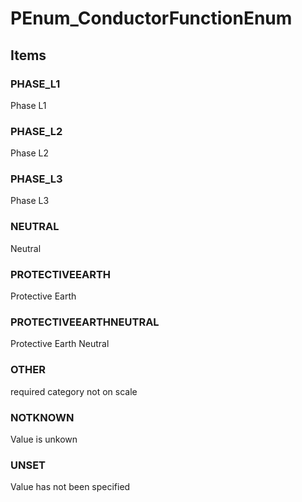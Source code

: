 # PEnum_ConductorFunctionEnum

## Items

### PHASE_L1
Phase L1

### PHASE_L2
Phase L2

### PHASE_L3
Phase L3

### NEUTRAL
Neutral

### PROTECTIVEEARTH
Protective Earth

### PROTECTIVEEARTHNEUTRAL
Protective Earth Neutral

### OTHER
required category not on scale

### NOTKNOWN
Value is unkown

### UNSET
Value has not been specified
